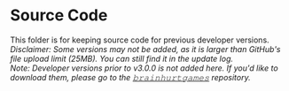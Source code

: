 # Source Code

This folder is for keeping source code for previous developer versions.<br>
*Disclaimer: Some versions may not be added, as it is larger than GitHub's file upload limit (25MB). You can still find it in the update log.*<br>
*Note: Developer versions prior to v3.0.0 is not added here. If you'd like to download them, please go to the [𝚋𝚛𝚊𝚒𝚗𝚑𝚞𝚛𝚝𝚐𝚊𝚖𝚎𝚜](https://github.com/larrystudios/brainhurtgames/tree/master/sourcecode) repository.*
